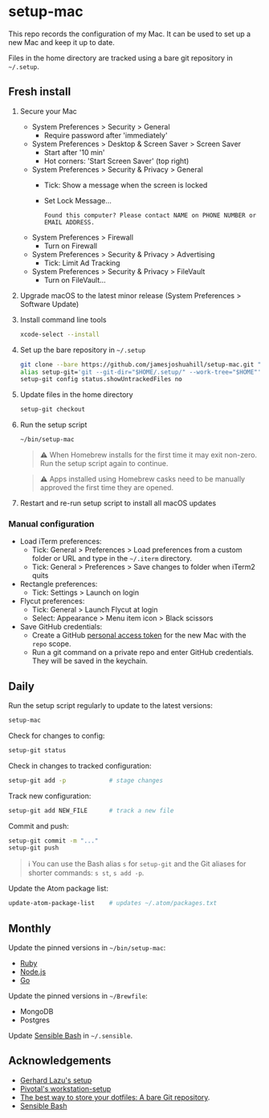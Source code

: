 # setup-mac

This repo records the configuration of my Mac. It can be used to set up a new
Mac and keep it up to date.

Files in the home directory are tracked using a bare git repository in `~/.setup`.

## Fresh install

1. Secure your Mac
    - System Preferences > Security > General
        - Require password after 'immediately'
    - System Preferences > Desktop & Screen Saver > Screen Saver
        - Start after '10 min'
        - Hot corners: 'Start Screen Saver' (top right)
    - System Preferences > Security & Privacy > General
        - Tick: Show a message when the screen is locked
        - Set Lock Message...

          `Found this computer? Please contact NAME on PHONE NUMBER or EMAIL ADDRESS.`
    - System Preferences > Firewall
        - Turn on Firewall
    - System Preferences > Security & Privacy > Advertising
        - Tick: Limit Ad Tracking
    - System Preferences > Security & Privacy > FileVault
        - Turn on FileVault...
1. Upgrade macOS to the latest minor release (System Preferences > Software Update)
1. Install command line tools
    ```bash
    xcode-select --install
    ```
1. Set up the bare repository in `~/.setup`
    ```bash
    git clone --bare https://github.com/jamesjoshuahill/setup-mac.git "$HOME/.setup/"
    alias setup-git='git --git-dir="$HOME/.setup/" --work-tree="$HOME"'
    setup-git config status.showUntrackedFiles no
    ```
1. Update files in the home directory
    ```bash
    setup-git checkout
    ```
1. Run the setup script
    ```bash
    ~/bin/setup-mac
    ```
    > ⚠️ When Homebrew installs for the first time it may exit non-zero. Run
    > the setup script again to continue.

    > ⚠️ Apps installed using Homebrew casks need to be manually approved the
    > first time they are opened.
1. Restart and re-run setup script to install all macOS updates

### Manual configuration

- Load iTerm preferences:
    - Tick: General > Preferences > Load preferences from a custom folder or URL and type in the `~/.iterm` directory.
    - Tick: General > Preferences > Save changes to folder when iTerm2 quits
- Rectangle preferences:
    - Tick: Settings > Launch on login
- Flycut preferences:
    - Tick: General > Launch Flycut at login
    - Select: Appearance > Menu item icon > Black scissors
- Save GitHub credentials:
    - Create a GitHub [personal access token](https://help.github.com/en/articles/creating-a-personal-access-token-for-the-command-line) for the new Mac with the `repo` scope.
    - Run a git command on a private repo and enter GitHub credentials. They will be saved in the keychain.

## Daily

Run the setup script regularly to update to the latest versions:
```bash
setup-mac
```

Check for changes to config:
```bash
setup-git status
```

Check in changes to tracked configuration:
```bash
setup-git add -p            # stage changes
```

Track new configuration:
```bash
setup-git add NEW_FILE      # track a new file
```

Commit and push:
```bash
setup-git commit -m "..."
setup-git push
```

> ℹ️ You can use the Bash alias `s` for `setup-git` and the Git aliases for shorter commands: `s st`, `s add -p`.

Update the Atom package list:
```bash
update-atom-package-list    # updates ~/.atom/packages.txt
```

## Monthly

Update the pinned versions in `~/bin/setup-mac`:
- [Ruby](https://www.ruby-lang.org/en/)
- [Node.js](https://nodejs.org/en/)
- [Go](https://golang.org)

Update the pinned versions in `~/Brewfile`:
- MongoDB
- Postgres

Update [Sensible Bash](https://github.com/mrzool/bash-sensible) in `~/.sensible`.

## Acknowledgements

- [Gerhard Lazu's setup](https://github.com/gerhard/setup)
- [Pivotal's workstation-setup](https://github.com/pivotal/workstation-setup)
- [The best way to store your dotfiles: A bare Git repository](https://www.atlassian.com/git/tutorials/dotfiles).
- [Sensible Bash](https://github.com/mrzool/bash-sensible)
